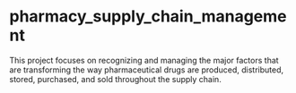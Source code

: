 # pharmacy_supply_chain_management
This project focuses on recognizing and managing the major factors that are transforming the way pharmaceutical drugs are produced, distributed, stored, purchased, and sold throughout the supply chain. 
